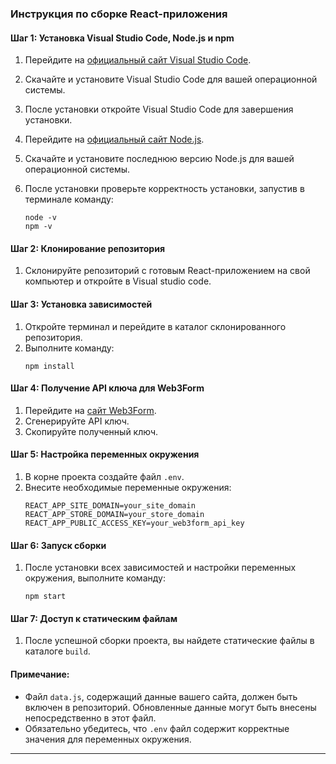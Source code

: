 
### Инструкция по сборке React-приложения

#### Шаг 1: Установка Visual Studio Code, Node.js и npm

1. Перейдите на [официальный сайт Visual Studio Code](https://code.visualstudio.com/).
2. Скачайте и установите Visual Studio Code для вашей операционной системы.
3. После установки откройте Visual Studio Code для завершения установки.

1. Перейдите на [официальный сайт Node.js](https://nodejs.org/).
2. Скачайте и установите последнюю версию Node.js для вашей операционной системы.
3. После установки проверьте корректность установки, запустив в терминале команду:
   ```
   node -v
   npm -v
   ```

#### Шаг 2: Клонирование репозитория

1. Склонируйте репозиторий с готовым React-приложением на свой компьютер и откройте в Visual studio code.

#### Шаг 3: Установка зависимостей

1. Откройте терминал и перейдите в каталог склонированного репозитория.
2. Выполните команду:
   ```
   npm install
   ```

#### Шаг 4: Получение API ключа для Web3Form

1. Перейдите на [сайт Web3Form](https://web3form.org/).
2. Сгенерируйте API ключ.
3. Скопируйте полученный ключ.

#### Шаг 5: Настройка переменных окружения

1. В корне проекта создайте файл `.env`.
2. Внесите необходимые переменные окружения:
   ```
   REACT_APP_SITE_DOMAIN=your_site_domain
   REACT_APP_STORE_DOMAIN=your_store_domain
   REACT_APP_PUBLIC_ACCESS_KEY=your_web3form_api_key
   ```

#### Шаг 6: Запуск сборки

1. После установки всех зависимостей и настройки переменных окружения, выполните команду:
   ```
   npm start
   ```

#### Шаг 7: Доступ к статическим файлам

1. После успешной сборки проекта, вы найдете статические файлы в каталоге `build`.

#### Примечание:

- Файл `data.js`, содержащий данные вашего сайта, должен быть включен в репозиторий. Обновленные данные могут быть внесены непосредственно в этот файл.
- Обязательно убедитесь, что `.env` файл содержит корректные значения для переменных окружения.

---